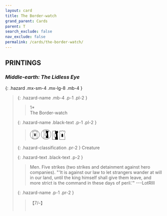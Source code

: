 ```yaml
---
layout: card
title: The Border-watch
grand_parent: Cards
parent: T
search_exclude: false
nav_exclude: false
permalink: /cards/the-border-watch/
---
```


## PRINTINGS


### _Middle-earth: The Lidless Eye_

{: .hazard .mx-sm-4 .mx-lg-8 .mb-4 }
> {: .hazard-name .mb-4 .p-1 .pl-2 }
> > <div class="hazard-mp">1*</div>
> > <div class="card-name">The Border-watch</div>
>
> {: .hazard-name .black-text .p-1 .pl-2 }
> > ![](/assets/images/free-domain.svg) ![](/assets/images/border-land.svg) ![](/assets/images/border-hold.svg) ![](/assets/images/free-hold.svg)
>
> {: .hazard-classification .pr-2 }
> Creature
>
> {: .hazard-text .black-text .p-2 }
> > Men. Five strikes (two strikes and detainment against hero companies).   "'It is against our law to let strangers wander at will in our land, until the king himself shall give them leave, and more strict is the command in these days of peril.'" ---LotRIII 
>
> {: .hazard-name .p-1 .pr-2 }
> > <div class="card-shield">【7/&ndash;】</div>
> > <div class="card-corruption">&nbsp;</div>
